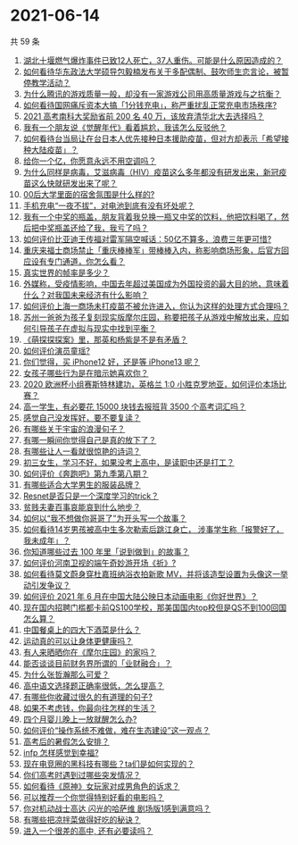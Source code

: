 # 2021-06-14

共 59 条

<!-- BEGIN -->
<!-- 最后更新时间 Mon Jun 14 2021 01:19:32 GMT+0800 (China Standard Time) -->

1. [湖北十堰燃气爆炸事件已致12人死亡，37人重伤。可能是什么原因造成的？](https://www.zhihu.com/question/464751425)
2. [如何看待华东政法大学硕导包毅楠发布关于多配偶制、鼓吹师生恋言论，被暂停教学活动？](https://www.zhihu.com/question/463918672)
3. [为什么腾讯的游戏质量一般，却没有一家游戏公司用高质量游戏与之抗衡？](https://www.zhihu.com/question/437231835)
4. [如何看待国网痛斥资本大搞「1分钱充电」，称严重扰乱正常充电市场秩序?](https://www.zhihu.com/question/464766118)
5. [2021 高考南科大奖励省前 200 名 40
   万，该放弃清华北大去选择吗？](https://www.zhihu.com/question/464200988)
6. [我有一个朋友说《觉醒年代》看着尴尬，我该怎么反驳他？](https://www.zhihu.com/question/451585351)
7. [如何看待台当局让在台日本人优先接种日本援助疫苗，但对方却表示「希望接种大陆疫苗」？](https://www.zhihu.com/question/464492676)
8. [给你一个亿，你愿意永远不用空调吗？](https://www.zhihu.com/question/461752259)
9. [为什么同样是病毒，艾滋病毒（HIV）疫苗这么多年都没有研发出来，新冠疫苗这么快就研发出来了呢？](https://www.zhihu.com/question/464293186)
10. [00后大学里面的宿舍氛围是什么样的?](https://www.zhihu.com/question/464374285)
11. [手机充电“一夜不拔”，对电池到底有没有坏处呢？](https://www.zhihu.com/question/351666337)
12. [我有一个中奖的瓶盖，朋友背着我兑换一瓶又中奖的饮料，他把饮料喝了，然后把中奖瓶盖还给了我，我亏了吗？](https://www.zhihu.com/question/459981000)
13. [如何评价比亚迪王传福对雷军隔空喊话：50亿不算多，浪费三年更可惜?](https://www.zhihu.com/question/464298292)
14. [重庆来福士商场禁止「重庆棒棒军」带棒棒入内，称影响商场形象，后官方回应设有专门通道，你怎么看？](https://www.zhihu.com/question/464277644)
15. [真实世界的帧率是多少？](https://www.zhihu.com/question/463432278)
16. [外媒称，受疫情影响，中国去年超过美国成为外国投资的最大目的地，意味着什么？对我国未来经济有什么影响？](https://www.zhihu.com/question/457880259)
17. [如何评价上海一商场未打疫苗不被允许进入，你认为这样的处理方式合理吗？](https://www.zhihu.com/question/463818396)
18. [苏州一爸爸为孩子复刻现实版摩尔庄园，称要把孩子从游戏中解放出来，应如何引导孩子在虚拟与现实中找到平衡？](https://www.zhihu.com/question/464491170)
19. [《萌探探探案》里，那英和杨紫是不是有矛盾？](https://www.zhihu.com/question/464554526)
20. [如何评价演员童瑶?](https://www.zhihu.com/question/374564039)
21. [你们觉得，买 iPhone12 好，还是等 iPhone13
    呢？](https://www.zhihu.com/question/426253380)
22. [女孩子哪些行为是在暗示她喜欢你？](https://www.zhihu.com/question/457449556)
23. [2020 欧洲杯小组赛斯特林建功，英格兰 1:0
    小胜克罗地亚，如何评价本场比赛？](https://www.zhihu.com/question/464785707)
24. [高一学生，有必要花 15000 块钱去报班背 3500
    个高考词汇吗？](https://www.zhihu.com/question/460422473)
25. [感觉自己没发挥好，要不要复读？](https://www.zhihu.com/question/464121867)
26. [有哪些关于宇宙的浪漫句子？](https://www.zhihu.com/question/441262929)
27. [有哪一瞬间你觉得自己是真的放下了？](https://www.zhihu.com/question/462689698)
28. [有哪些让人一看就很惊艳的诗词？](https://www.zhihu.com/question/458249179)
29. [初三女生，学习不好，如果没考上高中，是读职中还是打工？](https://www.zhihu.com/question/458989163)
30. [如何评价《奔跑吧》第九季第八期？](https://www.zhihu.com/question/464526784)
31. [有哪些适合大学男生的服装品牌？](https://www.zhihu.com/question/282681681)
32. [Resnet是否只是一个深度学习的trick？](https://www.zhihu.com/question/459892388)
33. [贫贱夫妻百事哀能哀到什么地步？](https://www.zhihu.com/question/363473759)
34. [如何以“我不想做你哥哥了”为开头写一个故事？](https://www.zhihu.com/question/450075897)
35. [如何看待14岁男孩被高中生多次勒索后跳江身亡，
    涉事学生称「报警好了，我未成年」？](https://www.zhihu.com/question/464277122)
36. [你知道哪些过去 100 年里「说到做到」的故事？](https://www.zhihu.com/question/464242642)
37. [如何评价河南卫视的端午奇妙游开场《祈》?](https://www.zhihu.com/question/464708590)
38. [如何看待莫文蔚身穿杜嘉班纳浴衣拍新歌
    MV，并将该造型设置为头像这一举动引发争议？](https://www.zhihu.com/question/464608586)
39. [如何评价 2021 年 6
    月在中国大陆公映日本动画电影《你好世界》？](https://www.zhihu.com/question/462217412)
40. [现在国内招聘门槛都卡前QS100学校，那美国国内top校但是QS不到100回国怎么算？](https://www.zhihu.com/question/463057342)
41. [中国餐桌上的四大下酒菜是什么？](https://www.zhihu.com/question/462205949)
42. [运动真的可以让身体更健康吗？](https://www.zhihu.com/question/453841541)
43. [有人来晒晒你在《摩尔庄园》的家吗？](https://www.zhihu.com/question/463512086)
44. [能否谈谈目前财务界所谓的「业财融合」？](https://www.zhihu.com/question/276174221)
45. [为什么张哲瀚那么可爱？](https://www.zhihu.com/question/457147181)
46. [高中语文选择题正确率很低，怎么提高？](https://www.zhihu.com/question/268757871)
47. [有哪些你收藏过很久的有道理的句子?](https://www.zhihu.com/question/458504321)
48. [如果不考虑钱，你最向往怎样的生活？](https://www.zhihu.com/question/463878603)
49. [四个月婴儿晚上一放就醒怎么办?](https://www.zhihu.com/question/434473712)
50. [如何评价“操作系统不难做，难在生态建设”这一观点？](https://www.zhihu.com/question/464418369)
51. [高考后的暑假怎么安排？](https://www.zhihu.com/question/398637488)
52. [infp 怎样感觉到幸福?](https://www.zhihu.com/question/462853839)
53. [现在电竞圈的黑科技有哪些？ta们是如何实现的？](https://www.zhihu.com/question/464083941)
54. [你们高考时遇到过哪些突发情况？](https://www.zhihu.com/question/284637836)
55. [如何看待《原神》女玩家对成男角色的诉求？](https://www.zhihu.com/question/464253913)
56. [可以推荐一个你觉得特别好看的电影吗？](https://www.zhihu.com/question/460500917)
57. [你对机动战士高达 闪光的哈萨维 剧场版1感到满意吗？](https://www.zhihu.com/question/464485964)
58. [有哪些把凉拌菜做得好吃的秘诀？](https://www.zhihu.com/question/327948969)
59. [进入一个很差的高中, 还有必要读吗？](https://www.zhihu.com/question/463427251)

<!-- END -->

